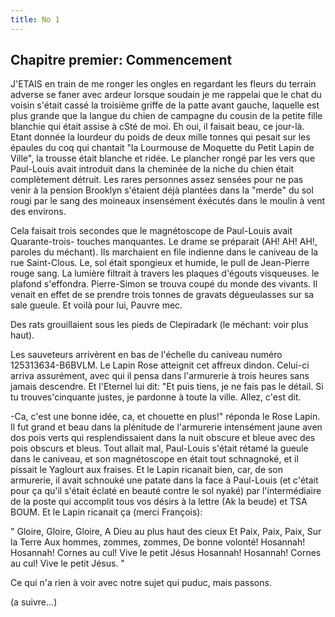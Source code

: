 ```yaml
---
title: No 1
---
```


## Chapitre premier: Commencement

J'ETAIS en train de me ronger les ongles en regardant les fleurs du terrain adverse se faner avec ardeur lorsque soudain je me rappelai que le chat du voisin s'était cassé la troisième griffe de la patte avant gauche, laquelle est plus grande que la langue du chien de campagne du cousin de la petite fille blanchie qui était assise à cSté de moi. Eh oui, il faisait beau, ce jour-là. Etant donnée la lourdeur du poids de deux mille tonnes qui pesait sur les épaules du coq qui chantait "la Lourmouse de Moquette du Petit Lapin de Ville", la trousse était blanche et ridée. Le plancher rongé par les vers que Paul-Louis avait introduit dans la cheminée de la niche du chien était complètement détruit. Les rares personnes assez sensées pour ne pas venir à la pension Brooklyn s'étaient déjà plantées dans la "merde" du sol rougi par le sang des moineaux insensément éxécutés dans le moulin à vent des environs.

Cela faisait trois secondes que le magnétoscope de Paul-Louis avait Quarante-trois- touches manquantes. Le drame se préparait (AH! AH! AH!, paroles du méchant). Ils marchaient en file indienne dans le caniveau de la rue Saint-Clous. Le, sol était spongieux et humide, le pull de Jean-Pierre rouge sang. La lumière filtrait à travers les plaques d'égouts visqueuses. le plafond s'effondra. Pierre-Simon se trouva coupé du monde des vivants. Il venait en effet de se prendre trois tonnes de gravats dégueulasses sur sa sale gueule. Et voilà pour lui, Pauvre mec.

Des rats grouillaient sous les pieds de Clepiradark (le méchant: voir plus haut).

Les sauveteurs arrivèrent en bas de l'échelle du caniveau numéro 125313634-B6BVLM. Le Lapin Rose atteignit cet affreux dindon. Celui-ci arriva assurément, avec qui il pensa dans l'armurerie à trois heures sans jamais descendre. Et l'Eternel lui dit: "Et puis tiens, je ne fais pas le détail. Si tu trouves'cinquante justes, je pardonne à toute la ville. Allez, c'est dit.

-Ca, c'est une bonne idée, ca, et chouette en plus!" réponda le Rose Lapin. Il fut grand et beau dans la plénitude de l'armurerie intensément jaune aven dos pois verts qui resplendissaient dans la nuit obscure et bleue avec des pois obscurs et bleus. Tout allait mal, Paul-Louis s'était rétamé la gueule dans le caniveau, et son magnétoscope en était tout schnagnoké, et il pissait le Yaglourt aux fraises. Et le Lapin ricanait bien, car, de son armurerie, il avait schnouké une patate dans la face à Paul-Louis (et c'était pour ça qu'il s'était éclaté en beauté contre le sol nyaké) par l'intermédiaire de la poste qui accomplit tous vos désirs à la lettre (Ak la beude) et TSA BOUM. Et le Lapin ricanait ça (merci François):

<p class="centered">" Gloire, Gloire, Gloire,
A Dieu au plus haut des cieux
Et
Paix, Paix, Paix,
Sur la Terre
Aux hommes, zommes, zommes,
De bonne volonté!
Hosannah! Hosannah!
Cornes au cul!
Vive le petit Jésus
Hosannah! Hosannah!
Cornes au cul!
Vive le petit Jésus. "
</p>

Ce qui n'a rien à voir avec notre sujet qui puduc, mais passons.

(a suivre...)
